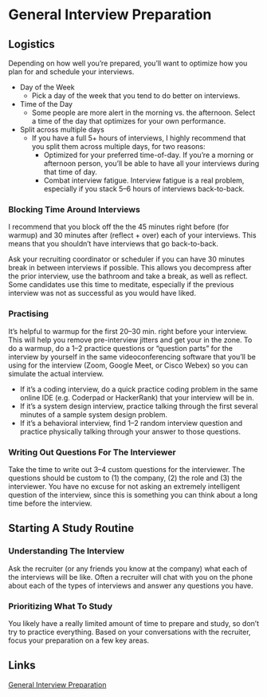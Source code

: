 # General Interview Preparation

## Logistics

Depending on how well you’re prepared, you’ll want to optimize how you plan for and schedule your interviews.

- Day of the Week
  - Pick a day of the week that you tend to do better on interviews.
- Time of the Day
  - Some people are more alert in the morning vs. the afternoon. Select a time of the day that optimizes for your own performance.
- Split across multiple days
  - If you have a full 5+ hours of interviews, I highly recommend that you split them across multiple days, for two reasons:
    - Optimized for your preferred time-of-day. If you’re a morning or afternoon person, you’ll be able to have all your interviews during that time of day.
    - Combat interview fatigue. Interview fatigue is a real problem, especially if you stack 5–6 hours of interviews back-to-back.

### Blocking Time Around Interviews

I recommend that you block off the the 45 minutes right before (for warmup) and 30 minutes after (reflect + over) each of your interviews. This means that you shouldn’t have interviews that go back-to-back.

Ask your recruiting coordinator or scheduler if you can have 30 minutes break in between interviews if possible. This allows you decompress after the prior interview, use the bathroom and take a break, as well as reflect. Some candidates use this time to meditate, especially if the previous interview was not as successful as you would have liked.

### Practising

It’s helpful to warmup for the first 20–30 min. right before your interview. This will help you remove pre-interview jitters and get your in the zone. To do a warmup, do a 1–2 practice questions or “question parts” for the interview by yourself in the same videoconferencing software that you’ll be using for the interview (Zoom, Google Meet, or Cisco Webex) so you can simulate the actual interview.

- If it’s a coding interview, do a quick practice coding problem in the same online IDE (e.g. Coderpad or HackerRank) that your interview will be in.
- If it’s a system design interview, practice talking through the first several minutes of a sample system design problem.
- If it’s a behavioral interview, find 1–2 random interview question and practice physically talking through your answer to those questions.

### Writing Out Questions For The Interviewer

Take the time to write out 3–4 custom questions for the interviewer. The questions should be custom to (1) the company, (2) the role and (3) the interviewer. You have no excuse for not asking an extremely intelligent question of the interview, since this is something you can think about a long time before the interview.

## Starting A Study Routine

### Understanding The Interview

 Ask the recruiter (or any friends you know at the company) what each of the interviews will be like. Often a recruiter will chat with you on the phone about each of the types of interviews and answer any questions you have.

### Prioritizing What To Study

You likely have a really limited amount of time to prepare and study, so don’t try to practice everything. Based on your conversations with the recruiter, focus your preparation on a few key areas. 

## Links

[General Interview Preparation](https://tonygwu.medium.com/general-interview-preparation-494788cba1af)